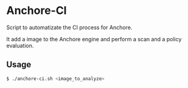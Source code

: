 ﻿# Anchore-CI
Script to automatizate the CI process for Anchore.

It add a image to the Anchore engine and perform a scan and a policy evaluation.

## Usage

``` bash
$ ./anchore-ci.sh <image_to_analyze>
```
